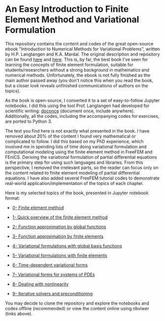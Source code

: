 # An Easy Introduction to Finite Element Method and Variational Formulation

This repository contains the content and codes of the great open-source ebook "Introduction to Numerical Methods for Variational Problems", written by H.P. Langtangen and K.A. Mardal. The original description and repository can be found [here](https://hplgit.github.io/fem-book/doc/web/index.html) and [here](https://github.com/hplgit/fem-book). This is, by far, the best book I've seen for learning the concepts of finite element formulation, suitable for students/researchers without a strong background in mathematics and numerical methods. Unfortunately, the ebook is not fully finished as the main author passed away (you don't notice this when you read the book, but a closer look reveals unfinished communications of authors on the topics).

As the book is open-source, I converted it to a set of easy-to-follow Jupyter notebooks. I did this using the tool Prof. Langtangen had developed for scientific writing: [doconce](https://github.com/hplgit/doconce) (document once, include anywhere). Additionally, all the codes, including the accompanying codes for exercises, are ported to Python 3.

The text you find here is not exactly what presented in the book. I have removed about 20% of the content I found very mathematical or complicated to follow. I did this based on my PhD experience, which involved me in spending lots of time doing variational formulation and computational modeling using the finite element method in FreeFEM and FEniCS. Deriving the variational formulation of partial differential equations is the primary step for using such languages and libraries. From this perspective, I removed the irrelevant parts, so the reader can focus only on the content related to finite element modeling of partial differential equations. I have also added several FreeFEM tutorial codes to demonstrate real-world application/implementation of the topics of each chapter.

Here is my selected topics of the book, presented in Jupyter notebook format:

* [0- Finite element method](https://nbviewer.jupyter.org/github/mbarzegary/finite-element-intro/blob/master/0-%20preface.ipynb)

* [1- Quick overview of the finite element method](https://nbviewer.jupyter.org/github/mbarzegary/finite-element-intro/blob/master/1-%20overview.ipynb)

* [2- Function approximation by global functions](https://nbviewer.jupyter.org/github/mbarzegary/finite-element-intro/blob/master/2-%20approx.ipynb)

* [3- Function approximation by finite elements](https://nbviewer.jupyter.org/github/mbarzegary/finite-element-intro/blob/master/3-%20approx-fe.ipynb)

* [4- Variational formulations with global basis functions](https://nbviewer.jupyter.org/github/mbarzegary/finite-element-intro/blob/master/4-%20varform.ipynb)

* [5- Variational formulations with finite elements](https://nbviewer.jupyter.org/github/mbarzegary/finite-element-intro/blob/master/5-%20varform-fe.ipynb)

* [6- Time-dependent variational forms](https://nbviewer.jupyter.org/github/mbarzegary/finite-element-intro/blob/master/6-femtime.ipynb)

* [7- Variational forms for systems of PDEs](https://nbviewer.jupyter.org/github/mbarzegary/finite-element-intro/blob/master/7-%20femsys.ipynb)

* [8- Dealing with nonlinearity](https://nbviewer.jupyter.org/github/mbarzegary/finite-element-intro/blob/master/8-%20nonlin.ipynb)

* [9- Iterative solvers and preconditioning](https://nbviewer.jupyter.org/github/mbarzegary/finite-element-intro/blob/master/9-%20cg.ipynb)

You may decide to clone the repository and explore the notebooks and codes offline (recommended) or view the content online using nbviwer (links above).
